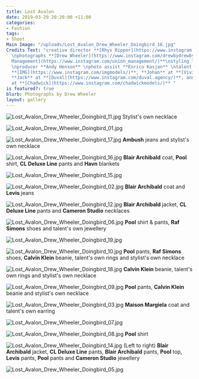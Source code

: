 ```yaml
---
title: Lost Avalon
date: 2019-03-29 20:20:00 +11:00
categories:
- Fashion
tags:
- Shoot
Main Image: "/uploads/Lost_Avalon_Drew_Wheeler_Doingbird_16.jpg"
Credits Text: "creative director **[Rhys Ripper](https://www.instagram.com/rhysripper/)**
  \nphotographs **[Drew Wheeler](https://www.instagram.com/drewbydrewby/)** at **[Union
  Management](https://www.instagram.com/union_management/)**\nstyling **Julian Burak**
  \nproducer **Andy Henson** \nphoto assist **Enrico Kasjan** \ntalent **Matt** at
  **[IMG](https://www.instagram.com/imgmodels/)**, **Johan** at **[Viviens](https://www.instagram.com/viviensmodelmgmt/)**,
  **Jack** at **[Duval](https://www.instagram.com/duval.agency/)**, and **Harrison**
  at **[Chadwick](https://www.instagram.com/chadwickmodels/)** "
is featured?: true
blurb: Photographs by Drew Wheeler
layout: gallery
---
```


![Lost_Avalon_Drew_Wheeler_Doingbird_11.jpg](/uploads/Lost_Avalon_Drew_Wheeler_Doingbird_11.jpg)
Stylist's own necklace

![Lost_Avalon_Drew_Wheeler_Doingbird_01.jpg](/uploads/Lost_Avalon_Drew_Wheeler_Doingbird_01.jpg)

![Lost_Avalon_Drew_Wheeler_Doingbird_17.jpg](/uploads/Lost_Avalon_Drew_Wheeler_Doingbird_17.jpg)
**Ambush** jeans and stylist's own necklace

![Lost_Avalon_Drew_Wheeler_Doingbird_16.jpg](/uploads/Lost_Avalon_Drew_Wheeler_Doingbird_16.jpg)
**Blair Archibald** coat, **Pool** shirt, **CL Deluxe Line** pants and **Havn** blankets

![Lost_Avalon_Drew_Wheeler_Doingbird_15.jpg](/uploads/Lost_Avalon_Drew_Wheeler_Doingbird_15.jpg)

![Lost_Avalon_Drew_Wheeler_Doingbird_02.jpg](/uploads/Lost_Avalon_Drew_Wheeler_Doingbird_02.jpg)
**Blair Archibald** coat and **Levis** jeans

![Lost_Avalon_Drew_Wheeler_Doingbird_12.jpg](/uploads/Lost_Avalon_Drew_Wheeler_Doingbird_12.jpg)
**Blair Archibald** jacket, **CL Deluxe Line** pants and **Cameron Studio** necklaces

![Lost_Avalon_Drew_Wheeler_Doingbird_06.jpg](/uploads/Lost_Avalon_Drew_Wheeler_Doingbird_06.jpg)
**Pool** shirt & pants, **Raf Simons** shoes and talent's own jewellery

![Lost_Avalon_Drew_Wheeler_Doingbird_19.jpg](/uploads/Lost_Avalon_Drew_Wheeler_Doingbird_19.jpg)

![Lost_Avalon_Drew_Wheeler_Doingbird_10.jpg](/uploads/Lost_Avalon_Drew_Wheeler_Doingbird_10.jpg)
**Pool** pants, **Raf Simons** shoes, **Calvin Klein** beanie, talent's own rings and stylist's own necklace

![Lost_Avalon_Drew_Wheeler_Doingbird_18.jpg](/uploads/Lost_Avalon_Drew_Wheeler_Doingbird_18.jpg)
**Calvin Klein** beanie, talent's own rings and stylist's own necklace

![Lost_Avalon_Drew_Wheeler_Doingbird_09.jpg](/uploads/Lost_Avalon_Drew_Wheeler_Doingbird_09.jpg)
**Pool** pants, **Calvin Klein** beanie and stylist's own necklace

![Lost_Avalon_Drew_Wheeler_Doingbird_03.jpg](/uploads/Lost_Avalon_Drew_Wheeler_Doingbird_03.jpg)
**Maison Margiela** coat and talent's own earring

![Lost_Avalon_Drew_Wheeler_Doingbird_07.jpg](/uploads/Lost_Avalon_Drew_Wheeler_Doingbird_07.jpg)

![Lost_Avalon_Drew_Wheeler_Doingbird_08.jpg](/uploads/Lost_Avalon_Drew_Wheeler_Doingbird_08.jpg)
**Pool** shirt

![Lost_Avalon_Drew_Wheeler_Doingbird_14.jpg](/uploads/Lost_Avalon_Drew_Wheeler_Doingbird_14.jpg)
(Left to right) **Blair Archibald** jacket, **CL Deluxe Line** pants, **Blair Archibald** pants, **Pool** top, **Levis** pants, **Pool** pants and **Cameron Studio** jewellery

![Lost_Avalon_Drew_Wheeler_Doingbird_05.jpg](/uploads/Lost_Avalon_Drew_Wheeler_Doingbird_05.jpg)
